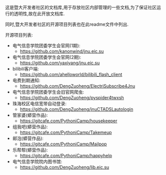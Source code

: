 这是暨大开发者社区的文档库,用于存放社区内部管理的一些文档,为了保证社区运行的透明性,故在此开放文档库.

同时,暨大开发者社区的开源项目列表也在此readme文件中列出.

开源项目列表:

- 电气信息学院团委学生会官网(1期):
    + https://github.com/kanonwind/jnu.eic.su
- 电气信息学院团委学生会官网(2期):
    + https://github.com/yaxiyang/jnu.eic.su
- bilibili客户端:
    + https://github.com/ahelloworld/bilibili_flash_client
- 电费到期通知:
    + https://github.com/DengZuoheng/ElectriSubscribe4Jnu
- 电气信息学院团委学生会旧官网爬虫:
    + https://github.com/DengZuoheng/pyspider4twxsh
- 珠海校区电信宽带自动登录:
    + https://github.com/DengZuoheng/jnuCTADSLautologin
- 管家婆(蟒营作品):
    + https://gitcafe.com/PythoniCamp/housekeeper
- 组我吧(蟒营作品):
    + https://gitcafe.com/PythoniCamp/Takemeup
- 邮泡(蟒营作品):
    + https://gitcafe.com/PythoniCamp/Mailpop
- 乐帮帮(蟒营作品):
    + https://gitcafe.com/PythoniCamp/happyhelp
- 电气信息学院院内图书馆:
    + https://github.com/DengZuoheng/lib.eic.su